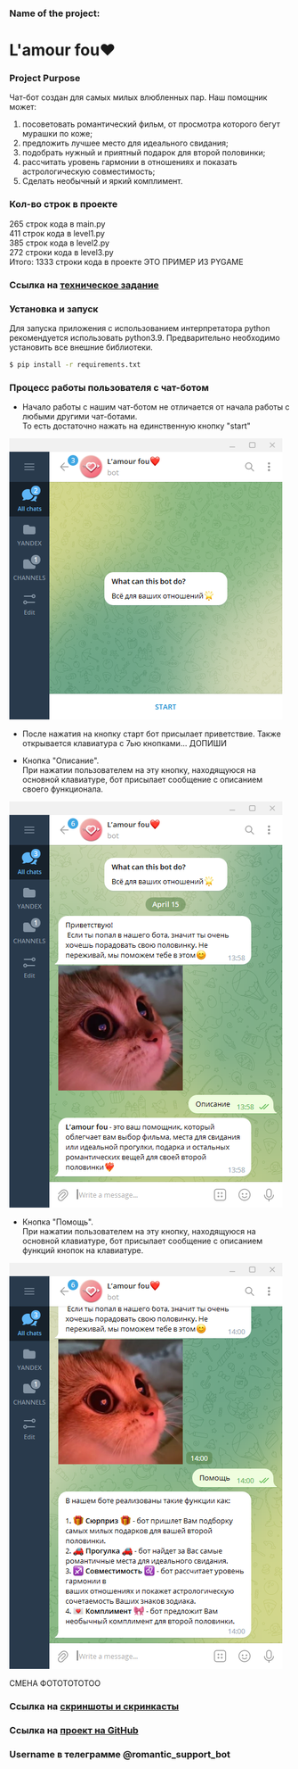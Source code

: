 ### Name of the project:  
# L'amour fou❤️

### Project Purpose 
Чат-бот создан для самых милых влюбленных пар. Наш помощник может:
1. посоветовать романтический фильм, от просмотра которого бегут мурашки по коже;
2. предложить лучшее место для идеального свидания;
3. подобрать нужный и приятный подарок для второй половинки; 
4. рассчитать уровень гармонии в отношениях и показать астрологическую совместимость;
5. Сделать необычный и яркий комплимент.

### Кол-во строк в проекте
265 строк кода в main.py  
411 строк кода в level1.py  
385 строк кода в level2.py  
272 строки кода в level3.py  
Итого: 1333 строки кода в проекте
ЭТО ПРИМЕР ИЗ PYGAME

### Ссылка на [**техническое задание**](materials/technical_specification.md)

### Установка и запуск

Для запуска приложения с использованием интерпретатора python рекомендуется использовать python3.9.
Предварительно необходимо установить все внешние библиотеки.

```sh
$ pip install -r requirements.txt
```


### Процесс работы пользователя с чат-ботом

- Начало работы с нашим чат-ботом не отличается от начала работы с любыми другими чат-ботами.  
То есть достаточно нажать на единственную кнопку "start"

![](imgs/start_bot.png)

- После нажатия на кнопку старт бот присылает приветствие. Также открывается клавиатура с 7ью кнопками...
ДОПИШИ

- Кнопка "Описание".  
При нажатии пользователем на эту кнопку, находящуюся на основной клавиатуре,
бот присылает сообщение с описанием своего функционала.

![](imgs/description_bot.png)

- Кнопка "Помощь".  
При нажатии пользователем на эту кнопку, находящуюся на основной клавиатуре,
бот присылает сообщение с описанием функций кнопок на клавиатуре.

![](imgs/b_help_bot.png)

СМЕНА ФОТОТОТОТОО

### Ссылка на [**скриншоты и скринкасты**]()

### Ссылка на [**проект на GitHub**](https://github.com/Crist1x/YANDEX_BOT_PROJECT)

### Username в телеграмме @romantic_support_bot